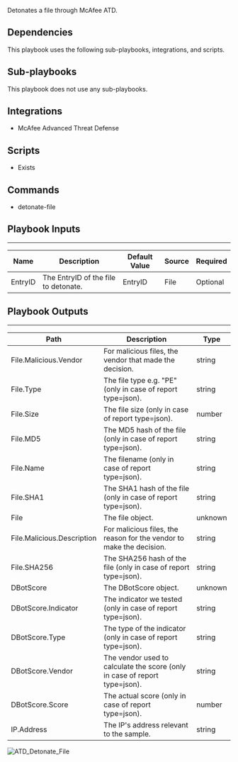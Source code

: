 Detonates a file through McAfee ATD. 

## Dependencies
This playbook uses the following sub-playbooks, integrations, and scripts.

## Sub-playbooks
This playbook does not use any sub-playbooks.

## Integrations
* McAfee Advanced Threat Defense

## Scripts
* Exists

## Commands
* detonate-file

## Playbook Inputs
---

| **Name** | **Description** | **Default Value** | **Source** | **Required** |
| --- | --- | --- | --- | --- |
| EntryID | The EntryID of the file to detonate. | EntryID | File | Optional |

## Playbook Outputs
---

| **Path** | **Description** | **Type** |
| --- | --- | --- |
| File.Malicious.Vendor | For malicious files, the vendor that made the decision. | string |
| File.Type | The file type e.g. "PE" (only in case of report type=json). | string |
| File.Size | The file size (only in case of report type=json). | number |
| File.MD5 | The MD5 hash of the file (only in case of report type=json). | string |
| File.Name | The filename (only in case of report type=json). | string |
| File.SHA1 | The SHA1 hash of the file (only in case of report type=json). | string |
| File | The file object. | unknown |
| File.Malicious.Description | For malicious files, the reason for the vendor to make the decision. | string |
| File.SHA256 | The SHA256 hash of the file (only in case of report type=json). | string |
| DBotScore | The DBotScore object. | unknown |
| DBotScore.Indicator | The indicator we tested (only in case of report type=json). | string |
| DBotScore.Type | The type of the indicator (only in case of report type=json). | string |
| DBotScore.Vendor | The vendor used to calculate the score (only in case of report type=json). | string |
| DBotScore.Score | The actual score (only in case of report type=json). | number |
| IP.Address | The IP's address relevant to the sample. | string |

![ATD_Detonate_File](https://github.com/demisto/content/blob/77dfca704d8ac34940713c1737f89b07a5fc2b9d/images/playbooks/ATD_Detonate_File.png)
